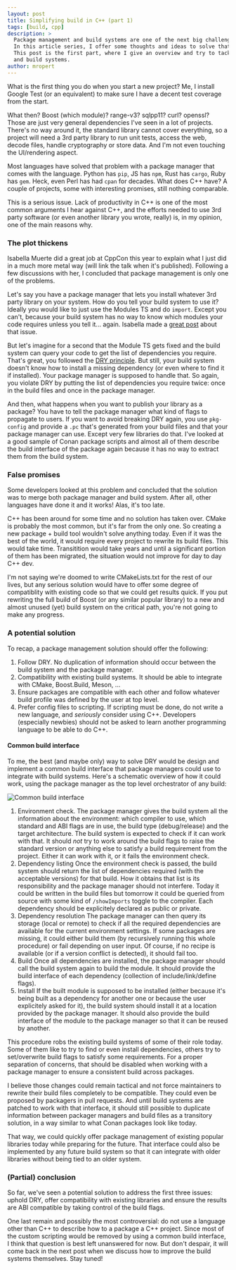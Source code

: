 ```yaml
---
layout: post
title: Simplifying build in C++ (part 1)
tags: [build, cpp]
description: >
  Package management and build systems are one of the next big challenges C++ is going to face.
  In this article series, I offer some thoughts and ideas to solve that.
  This post is the first part, where I give an overview and try to tackle the first issue: interaction between package managers
  and build systems.
author: mropert
---
```


What is the first thing you do when you start a new project? Me, I install Google Test (or an equivalent) to make sure I have
a decent test coverage from the start.

What then? Boost (which module)? range-v3? sqlpp11? curl? openssl? Those are just very general dependencies I've seen in a lot of projects.
There's no way around it, the standard library cannot cover everything, so a project will need a 3rd party library to run unit tests,
access the web, decode files, handle cryptography or store data. And I'm not even touching the UI/rendering aspect.

Most languages have solved that problem with a package manager that comes with the language. Python has `pip`, JS has `npm`,
Rust has `cargo`, Ruby has `gem`. Heck, even Perl has had `cpan` for decades. What does C++ have? A couple of projects,
some with interesting promises, still nothing comparable.

This is a serious issue. Lack of productivity in C++ is one of the most common arguments I hear against C++, and the efforts needed
to use 3rd party software (or even another library you wrote, really) is, in my opinion, one of the main reasons why.

### The plot thickens

Isabella Muerte did a great job at CppCon this year to explain what I just did in a much more metal way
(will link the talk when it's published). Following a few discussions with her, I concluded that package management is only one
of the problems.

Let's say you have a package manager that lets you install whatever 3rd party library on your system. How do you tell your build
system to use it? Ideally you would like to just use the Modules TS and do `import`. Except you can't, because your build system has no
way to know which modules your code requires unless you tell it... again.
Isabella made a [great post](https://izzys.casa/posts/millennials-are-killing-the-modules-ts.html) about that issue.

But let's imagine for a second that the Module TS gets fixed and the build system can query your code to get the list of dependencies
you require. That's great, you followed the [DRY principle](https://en.wikipedia.org/wiki/Don%27t_repeat_yourself).
But still, your build system doesn't know how to install a missing dependency (or even where to find it if installed). Your package
manager is supposed to handle that. So again, you violate DRY by putting the list of dependencies you require twice:
once in the build files and once in the package manager.

And then, what happens when you want to publish your library as a package? You have to tell the package manager what kind of
flags to propagate to users. If you want to avoid breaking DRY again, you use `pkg-config` and provide a `.pc` that's generated
from your build files and that your package manager can use. Except very few libraries do that. I've looked at a good sample
of Conan package scripts and almost all of them describe the build interface of the package again because it has no way to
extract them from the build system.

### False promises

Some developers looked at this problem and concluded that the solution was to merge both package manager and build system.
After all, other languages have done it and it works! Alas, it's too late.

C++ has been around for some time and no solution has taken over. CMake is probably the most common, but it's far from the only one.
So creating a new package + build tool wouldn't solve anything today. Even if it was the best of the world, it would
require every project to rewrite its build files. This would take time. Transitition would take years and until a significant
portion of them has been migrated, the situation would not improve for day to day C++ dev.

I'm not saying we're doomed to write CMakeLists.txt for the rest of our lives, but any serious solution would have to offer
some degree of compatiblity with existing code so that we could get results quick. If you put rewriting the full build of
Boost (or any similar popular library) to a new and almost unused (yet) build system on the critical path, you're not going
to make any progress.

### A potential solution

To recap, a package management solution should offer the following:

1. Follow DRY. No duplication of information should occur between the build system and the package manager.
2. Compatibility with existing build systems. It should be able to integrate with CMake, Boost.Build, Meson, ...
3. Ensure packages are compatible with each other and follow whatever build profile was defined by the user at top level.
4. Prefer config files to scripting. If scripting must be done, do not write a new language, and *seriously* consider using C++.
  Developers (especially newbies) should not be asked to learn another programming language to be able to do C++.

#### Common build interface

To me, the best (and maybe only) way to solve DRY would be design and implement a common build interface that package managers
could use to integrate with build systems. Here's a schematic overview of how it could work, using the package manager
as the top level orchestrator of any build:

![Common build interface](/assets/img/post/package_manager_interface.png)

1. Environment check.
  The package manager gives the build system all the information about the environment: which compiler to use, which standard
  and ABI flags are in use, the build type (debug/release) and the target architecture.
  The build system is expected to check if it can work with that. It should *not* try to work around the build flags to raise the
  standard version or anything else to satisfy a build requirement from the project. Either it can work with it, or it fails the environment
  check.
2. Dependency listing
  Once the environment check is passed, the build system should return the list of dependencies required (with the acceptable versions)
  for that build. How it obtains that list is its responsibility and the package manager should not interfere.
  Today it could be written in the build files but tomorrow it could be queried from source with some kind of `/showImports` toggle
  to the  compiler.
  Each dependency should be explicitely declared as public or private.
3. Dependency resolution
  The package manager can then query its storage (local or remote) to check if all the required dependencies are available
  for the current environment settings.
  If some packages are missing, it could either build them (by recursively running this whole procedure) or fail depending on user input.
  Of course, if no recipe is available (or if a version conflict is detected), it should fail too.
4. Build
  Once all dependencies are installed, the package manager should call the build system again to build the module. It should provide
  the build interface of each dependency (collection of include/link/define flags).
5. Install
  If the built module is supposed to be installed (either because it's being built as a dependency for another one or because the user
  explicitely asked for it), the build system should install it at a location provided by the package manager.
  It should also provide the build interface of the module to the package manager so that it can be reused by another.

This procedure robs the existing build systems of some of their role today. Some of them like to try to find or even install
dependencies, others try to set/overwrite build flags to satisfy some requirements. For a proper separation of concerns,
that should be disabled when working with a package manager to ensure a consistent build across packages.
  
I believe those changes could remain tactical and not force maintainers to rewrite their build files completely to be compatible.
They could even be proposed by packagers in pull requests. And until build systems are patched to work with that interface,
it should still possible to duplicate information between packager managers and build files as a transitory solution, in
a way similar to what Conan packages look like today.

That way, we could quickly offer package management of existing popular libraries today while preparing for the future. That
interface could also be implemented by any future build system so that it can integrate with older libraries without being
tied to an older system.

### (Partial) conclusion

So far, we've seen a potential solution to address the first three issues: uphold DRY, offer compatibility with existing libraries
and ensure the results are ABI compatible by taking control of the build flags.

One last remain and possibly the most controversial: do not use a language other than C++ to describe how to a package a C++ project.
Since most of the custom scripting would be removed by using a common build interface, I think that question is best left unanswered
for now. But don't despair, it will come back in the next post when we discuss how to improve the build systems themselves.
Stay tuned!

